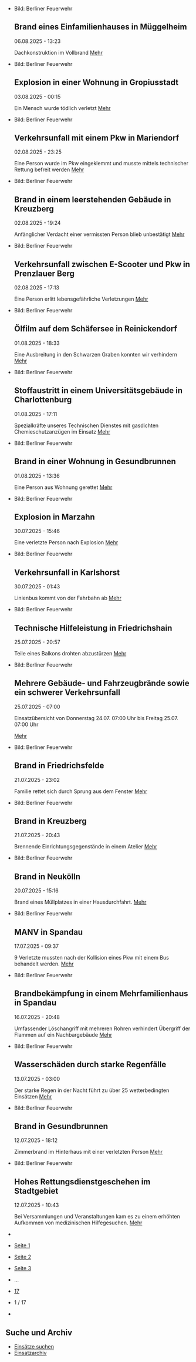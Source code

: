 * Bild: Berliner Feuerwehr

  Brand eines Einfamilienhauses in Müggelheim
  ----------

   06.08.2025 - 13:23

   Dachkonstruktion im Vollbrand
  [Mehr](https://www.berliner-feuerwehr.de/aktuelles/einsaetze/brand-eines-einfamilienhauses-in-mueggelheim-5009/)

* Bild: Berliner Feuerwehr

  Explosion in einer Wohnung in Gropiusstadt
  ----------

   03.08.2025 - 00:15

   Ein Mensch wurde tödlich verletzt
  [Mehr](https://www.berliner-feuerwehr.de/aktuelles/einsaetze/explosion-in-einer-wohnung-in-gropiusstand-5007/)

* Bild: Berliner Feuerwehr

  Verkehrsunfall mit einem Pkw in Mariendorf
  ----------

   02.08.2025 - 23:25

   Eine Person wurde im Pkw eingeklemmt und musste mittels technischer Rettung befreit werden
  [Mehr](https://www.berliner-feuerwehr.de/aktuelles/einsaetze/verkehrsunfall-mit-einem-pkw-in-mariendorf-5006/)

* Bild: Berliner Feuerwehr

  Brand in einem leerstehenden Gebäude in Kreuzberg
  ----------

   02.08.2025 - 19:24

   Anfänglicher Verdacht einer vermissten Person blieb unbestätigt
  [Mehr](https://www.berliner-feuerwehr.de/aktuelles/einsaetze/brand-in-einem-leerstehenden-gebaeude-5005/)

* Bild: Berliner Feuerwehr

  Verkehrsunfall zwischen E-Scooter und Pkw in Prenzlauer Berg
  ----------

   02.08.2025 - 17:13

   Eine Person erlitt lebensgefährliche Verletzungen
  [Mehr](https://www.berliner-feuerwehr.de/aktuelles/einsaetze/verkehrsunfall-zwischen-e-scooter-und-pkw-in-prenzlauer-berg-5004/)

* Bild: Berliner Feuerwehr

  Ölfilm auf dem Schäfersee in Reinickendorf
  ----------

   01.08.2025 - 18:33

   Eine Ausbreitung in den Schwarzen Graben konnten wir verhindern
  [Mehr](https://www.berliner-feuerwehr.de/aktuelles/einsaetze/default-e106d536fdcad63daec78c81f46f5afd-5-5003/)

* Bild: Berliner Feuerwehr

  Stoffaustritt in einem Universitätsgebäude in Charlottenburg
  ----------

   01.08.2025 - 17:11

   Spezialkräfte unseres Technischen Dienstes mit gasdichten Chemieschutzanzügen im Einsatz
  [Mehr](https://www.berliner-feuerwehr.de/aktuelles/einsaetze/stoffaustritt-in-einem-universitaetsgebaeude-in-charlottenburg-5002/)

* Bild: Berliner Feuerwehr

  Brand in einer Wohnung in Gesundbrunnen
  ----------

   01.08.2025 - 13:36

   Eine Person aus Wohnung gerettet
  [Mehr](https://www.berliner-feuerwehr.de/aktuelles/einsaetze/brand-in-einer-wohnung-in-gesundbrunnen-5001/)

* Bild: Berliner Feuerwehr

  Explosion in Marzahn
  ----------

   30.07.2025 - 15:46

   Eine verletzte Person nach Explosion
  [Mehr](https://www.berliner-feuerwehr.de/aktuelles/einsaetze/explosion-in-marzahn-4999/)

* Bild: Berliner Feuerwehr

  Verkehrsunfall in Karlshorst
  ----------

   30.07.2025 - 01:43

   Linienbus kommt von der Fahrbahn ab
  [Mehr](https://www.berliner-feuerwehr.de/aktuelles/einsaetze/verkehrsunfall-in-karlshorst-4997/)

* Bild: Berliner Feuerwehr

  Technische Hilfeleistung in Friedrichshain
  ----------

   25.07.2025 - 20:57

   Teile eines Balkons drohten abzustürzen
  [Mehr](https://www.berliner-feuerwehr.de/aktuelles/einsaetze/technische-hilfeleistung-in-friedrichshain-2-4996/)

* Bild: Berliner Feuerwehr

  Mehrere Gebäude- und Fahrzeugbrände sowie ein schwerer Verkehrsunfall
  ----------

   25.07.2025 - 07:00

   Einsatzübersicht von Donnerstag 24.07. 07:00 Uhr bis Freitag 25.07. 07:00 Uhr

  [Mehr](https://www.berliner-feuerwehr.de/aktuelles/einsaetze/mehrere-gebaeude-und-fahrzeugbraende-sowie-ein-schwerer-verkehrsunfall-4995/)

* Bild: Berliner Feuerwehr

  Brand in Friedrichsfelde
  ----------

   21.07.2025 - 23:02

   Familie rettet sich durch Sprung aus dem Fenster
  [Mehr](https://www.berliner-feuerwehr.de/aktuelles/einsaetze/brand-in-friedrichsfelde-5-4994/)

* Bild: Berliner Feuerwehr

  Brand in Kreuzberg
  ----------

   21.07.2025 - 20:43

   Brennende Einrichtungsgegenstände in einem Atelier
  [Mehr](https://www.berliner-feuerwehr.de/aktuelles/einsaetze/brand-in-kreuzberg-28-4993/)

* Bild: Berliner Feuerwehr

  Brand in Neukölln
  ----------

   20.07.2025 - 15:16

   Brand eines Müllplatzes in einer Hausdurchfahrt.
  [Mehr](https://www.berliner-feuerwehr.de/aktuelles/einsaetze/brand-in-neukoelln-17-4992/)

* Bild: Berliner Feuerwehr

  MANV in Spandau
  ----------

   17.07.2025 - 09:37

   9 Verletzte mussten nach der Kollision eines Pkw mit einem Bus behandelt werden.
  [Mehr](https://www.berliner-feuerwehr.de/aktuelles/einsaetze/manv-in-spandau-4990/)

* Bild: Berliner Feuerwehr

  Brandbekämpfung in einem Mehrfamilienhaus in Spandau
  ----------

   16.07.2025 - 20:48

   Umfassender Löschangriff mit mehreren Rohren verhindert Übergriff der Flammen auf ein Nachbargebäude
  [Mehr](https://www.berliner-feuerwehr.de/aktuelles/einsaetze/default-e106d536fdcad63daec78c81f46f5afd-4-4989/)

* Bild: Berliner Feuerwehr

  Wasserschäden durch starke Regenfälle
  ----------

   13.07.2025 - 03:00

   Der starke Regen in der Nacht führt zu über 25 wetterbedingten Einsätzen
  [Mehr](https://www.berliner-feuerwehr.de/aktuelles/einsaetze/wasserschaeden-durch-starke-regenfaelle-4986/)

* Bild: Berliner Feuerwehr

  Brand in Gesundbrunnen
  ----------

   12.07.2025 - 18:12

   Zimmerbrand im Hinterhaus mit einer verletzten Person
  [Mehr](https://www.berliner-feuerwehr.de/aktuelles/einsaetze/test-4888/)

* Bild: Berliner Feuerwehr

  Hohes Rettungsdienstgeschehen im Stadtgebiet
  ----------

   12.07.2025 - 10:43

   Bei Versammlungen und Veranstaltungen kam es zu einem erhöhten Aufkommen von medizinischen Hilfegesuchen.
  [Mehr](https://www.berliner-feuerwehr.de/aktuelles/einsaetze/hohes-rettungsdienstgeschehen-im-stadtgebiet-4987/)

* []()
* [Seite 1](https://www.berliner-feuerwehr.de/aktuelles/einsaetze/1/)
* [Seite 2](https://www.berliner-feuerwehr.de/aktuelles/einsaetze/2/)
* [Seite 3](https://www.berliner-feuerwehr.de/aktuelles/einsaetze/3/)
* …
* [17](https://www.berliner-feuerwehr.de/aktuelles/einsaetze/17/)
* 1 / 17
* [](https://www.berliner-feuerwehr.de/aktuelles/einsaetze/2/)

Suche und Archiv
----------

* [Einsätze suchen](https://www.berliner-feuerwehr.de/aktuelles/einsaetze/einsatzsuche/)
* [Einsatzarchiv](https://www.berliner-feuerwehr.de/aktuelles/einsaetze/einsatzarchiv/)
